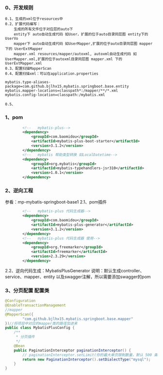 ### 0、开发规则
    0.1、生成的xml位于resources中
    0.2、扩展代码编写：
        生成的所有文件位于对应层的auto下
        entity下 auto自动生成代码 如User，扩展的位于auto目录同层图 entity下的UserVo
        mapper下 auto自动生成代码 如UserMapper,扩展的位于auto目录同层图 mapper 下的 UserExtMapper
        mapper.xml resources/mapper/autoxml, autoxml自动生成代码 如UserMapper.xml,扩展的位于autoxml目录同层图 mapper.xml 下的 UserExtMapper.xml
    0.3、配置扫描MapperScan
    0.4、配置扫描xml：可以在application.properties
```properties
mybatis.type-aliases-package=com.github.bjlhx15.mybatis.springboot.base.entity
mybatis.mapper-locations=classpath*:/mapper/**/*.xml
mybatis.config-location=classpath:/mybatis.xml
```
    0.5、
### 1、pom
```xml
        <!--   mybatis-plus-->
        <dependency>
            <groupId>com.baomidou</groupId>
            <artifactId>mybatis-plus-boot-starter</artifactId>
            <version>3.1.2</version>
        </dependency>
        <!--   mybatis 帮助类型转换 如LocalDatetime-->
        <dependency>
            <groupId>org.mybatis</groupId>
            <artifactId>mybatis-typehandlers-jsr310</artifactId>
            <version>1.0.1</version>
        </dependency>
```
### 2、逆向工程
参看：mp-mybatis-springboot-base1
2.1、pom插件
```xml
        <!--   mybatis-plus 代码生成器-->
        <dependency>
            <groupId>com.baomidou</groupId>
            <artifactId>mybatis-plus-generator</artifactId>
            <version>3.1.2</version>
        </dependency>
        <!--   mybatis-plus 代码生成器 使用-->
        <dependency>
            <groupId>org.freemarker</groupId>
            <artifactId>freemarker</artifactId>
            <version>2.3.29</version>
        </dependency>
```
2.2、逆向代码生成：MybatisPlusGenerator
        说明：默认生成controller、service、mapper、entity
        以及swagger注解，所以需要添加swagger的pom
### 3、分页配置 配置类
```java
@Configuration
@EnableTransactionManagement
//mapper
@MapperScan({
        "com.github.bjlhx15.mybatis.springboot.base.mapper"
})//将项目中对应的mapper类的路径加进来
public class MybatisPlusConfig {
    /**
     * 分页插件
     */
    @Bean
    public PaginationInterceptor paginationInterceptor() {
        // paginationInterceptor.setLimit(你的最大单页限制数量，默认 500 条，小于 0 如 -1 不受限制);
        return new PaginationInterceptor().setDialectType("mysql");
    }
}
```

